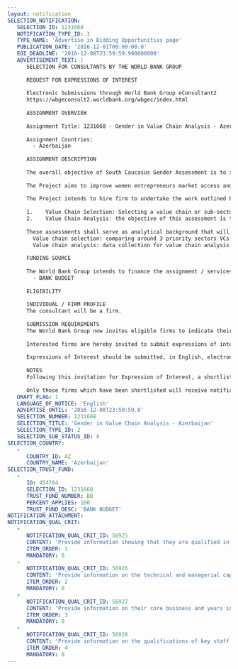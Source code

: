 ```yaml
---
layout: notification
SELECTION_NOTIFICATION: 
   SELECTION_ID: 1231668
   NOTIFICATION_TYPE_ID: 3
   TYPE_NAME: 'Advertise in Bidding Opportunities page'
   PUBLICATION_DATE: '2016-12-01T00:00:00.0'
   EOI_DEADLINE: '2016-12-08T23:59:59.900000000'
   ADVERTISEMENT_TEXT: |
      SELECTION FOR CONSULTANTS BY THE WORLD BANK GROUP
      
      REQUEST FOR EXPRESSIONS OF INTEREST
      
      Electronic Submissions through World Bank Group eConsultant2
      https://wbgeconsult2.worldbank.org/wbgec/index.html
      
      ASSIGNMENT OVERVIEW
      
      Assignment Title: 1231668 - Gender in Value Chain Analysis - Azerbaijan
      
      Assignment Countries:
        - Azerbaijan
      
      ASSIGNMENT DESCRIPTION
      
      The overall objective of South Caucasus Gender Assessment is to strengthen government and Bank teams knowledge and capacity for designing gender-informed policies that promote equity and help reduce poverty in Azerbaijan. The Project focuses on female entrepreneurship in Azerbaijan through assessing constraints to women's participation in priority value chains. 
      
      The Project aims to improve women entrepreneurs market access and competitiveness by assessing the constraints to participation of women in one priority value chain, particularly in the higher value added segments of the chain.
      
      The Project intends to hire firm to undertake the work outlined below: 
      
      1.	Value Chain Selection: Selecting a value chain or sub-sector on superficial observation basis bears the risk of choosing a sector with little potential for either upgrading or achieving gender objectives. This assessment will assist in selecting value chain, which has a potential to contribute to increased women empowerment and gender equality.
      2.	Value Chain Analysis: the objective of this assessment is to make women visible in a value chain. The focus will be on a global gender-sensitive picture of the value chain, the actors involved, their linkages and the percentages of men and women in each chain segment. It will assist in identifying constraints and opportunities for women to participate in the value chain, to analyze the differences in power (positions) in the value chain governance, and to discover opportunities for women to upgrade their position.
      
      These assessments shall serve as analytical background that will inform and shape future project interventions. To this end, the objectives are as follows:
      	Value chain selection: comparing around 3 priority sectors VCs and selecting the best VC relevant to the Project. 
      	Value chain analysis: data collection for value chain analysis at different levels; gender-sensitive value chain mapping; and gender-based constraints and opportunities detailed analysis. 
      
      FUNDING SOURCE
      
      The World Bank Group intends to finance the assignment / services described below under the following:
        - BANK BUDGET
      
      ELIGIBILITY
      
      INDIVIDUAL / FIRM PROFILE
      The consultant will be a firm. 
      
      SUBMISSION REQUIREMENTS
      The World Bank Group now invites eligible firms to indicate their interest in providing the services.  Interested firms must provide information indicating that they are qualified to perform the services (brochures, description of similar assignments, experience in similar conditions, availability of appropriate skills among staff, etc. for firms; CV and cover letter for individuals).  Please note that the total size of all attachments should be less than 5MB.  Consultants may associate to enhance their qualifications.
      
      Interested firms are hereby invited to submit expressions of interest.
      
      Expressions of Interest should be submitted, in English, electronically through World Bank Group eConsultant2 (https://wbgeconsult2.worldbank.org/wbgec/index.html)
      
      NOTES
      Following this invitation for Expression of Interest, a shortlist of qualified firms will be formally invited to submit proposals. Shortlisting and selection will be subject to the availability of funding.
      
      Only those firms which have been shortlisted will receive notification. No debrief will be provided to firms which have not been shortlisted.
   DRAFT_FLAG: 1
   LANGUAGE_OF_NOTICE: 'English'
   ADVERTISE_UNTIL: '2016-12-08T23:59:59.0'
   SELECTION_NUMBER: 1231668
   SELECTION_TITLE: 'Gender in Value Chain Analysis - Azerbaijan'
   SELECTION_TYPE_ID: 2
   SELECTION_SUB_STATUS_ID: 8
SELECTION_COUNTRY: 
   - 
      COUNTRY_ID: AZ
      COUNTRY_NAME: 'Azerbaijan'
SELECTION_TRUST_FUND: 
   - 
      ID: 454784
      SELECTION_ID: 1231668
      TRUST_FUND_NUMBER: BB
      PERCENT_APPLIES: 100
      TRUST_FUND_DESC: 'BANK BUDGET'
NOTIFICATION_ATTACHMENT: 
NOTIFICATION_QUAL_CRIT: 
   - 
      NOTIFICATION_QUAL_CRIT_ID: 56925
      CONTENT: 'Provide information showing that they are qualified in the field of the assignment.'
      ITEM_ORDER: 1
      MANDATORY: 0
   - 
      NOTIFICATION_QUAL_CRIT_ID: 56926
      CONTENT: 'Provide information on the technical and managerial capabilities of the firm.'
      ITEM_ORDER: 2
      MANDATORY: 0
   - 
      NOTIFICATION_QUAL_CRIT_ID: 56927
      CONTENT: 'Provide information on their core business and years in business.'
      ITEM_ORDER: 3
      MANDATORY: 0
   - 
      NOTIFICATION_QUAL_CRIT_ID: 56928
      CONTENT: 'Provide information on the qualifications of key staff.'
      ITEM_ORDER: 4
      MANDATORY: 0
---
```

